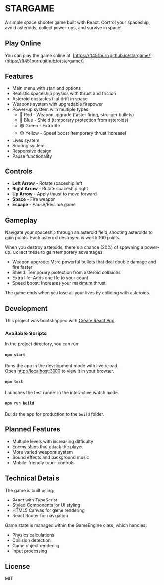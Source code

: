 # STARGAME

A simple space shooter game built with React. Control your spaceship, avoid asteroids, collect power-ups, and survive in space!

## Play Online

You can play the game online at: [https://ft451burn.github.io/stargame/](https://ft451burn.github.io/stargame/)

## Features

- Main menu with start and options
- Realistic spaceship physics with thrust and friction
- Asteroid obstacles that drift in space
- Weapons system with upgradable firepower
- Power-up system with multiple types:
  - 🔴 Red - Weapon upgrade (faster firing, stronger bullets)
  - 🔵 Blue - Shield (temporary protection from asteroids)
  - 🟢 Green - Extra life
  - 🟡 Yellow - Speed boost (temporary thrust increase)
- Lives system
- Scoring system
- Responsive design
- Pause functionality

## Controls

- **Left Arrow** - Rotate spaceship left
- **Right Arrow** - Rotate spaceship right  
- **Up Arrow** - Apply thrust to move forward
- **Space** - Fire weapon
- **Escape** - Pause/Resume game

## Gameplay

Navigate your spaceship through an asteroid field, shooting asteroids to gain points. Each asteroid destroyed is worth 100 points. 

When you destroy asteroids, there's a chance (20%) of spawning a power-up. Collect these to gain temporary advantages:

- Weapon upgrade: More powerful bullets that deal double damage and fire faster
- Shield: Temporary protection from asteroid collisions
- Extra life: Adds one life to your count
- Speed boost: Increases your maximum thrust

The game ends when you lose all your lives by colliding with asteroids.

## Development

This project was bootstrapped with [Create React App](https://github.com/facebook/create-react-app).

### Available Scripts

In the project directory, you can run:

#### `npm start`

Runs the app in the development mode with live reload.\
Open [http://localhost:3000](http://localhost:3000) to view it in your browser.

#### `npm test`

Launches the test runner in the interactive watch mode.

#### `npm run build`

Builds the app for production to the `build` folder.

## Planned Features

- Multiple levels with increasing difficulty
- Enemy ships that attack the player
- More varied weapons system
- Sound effects and background music
- Mobile-friendly touch controls

## Technical Details

The game is built using:
- React with TypeScript
- Styled Components for UI styling
- HTML5 Canvas for game rendering
- React Router for navigation

Game state is managed within the GameEngine class, which handles:
- Physics calculations
- Collision detection
- Game object rendering
- Input processing

## License

MIT

